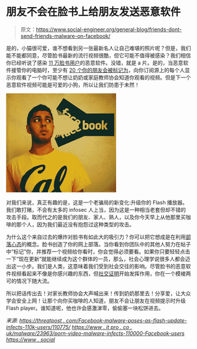 # 朋友不会在脸书上给朋友发送恶意软件

> 原文：<https://www.social-engineer.org/general-blog/friends-dont-send-friends-malware-on-facebook/>

是的，小猫很可爱，谁不想看到另一张最新名人让自己难堪的照片呢？但是，我们能不能都同意，尽管脸书最新的流行视频很酷，但它可能不值得被感染？我们相信你已经听说了感染 [11 万脸书用户](https://threatpost.com/facebook-malware-poses-as-flash-update-infects-110k-users/110775)的恶意软件。没错，就是 a 片。是的，当恶意软件接管你的电脑时，至少有 [20 个你的朋友会被标记为](https://www.itpro.co.uk/malware/23963/porn-video-malware-infects-110000-facebook-users)，向你订阅源上的每个人显示你观看了一个你可能不想让奶奶或家庭教师协会知道你观看的视频。但是下一个恶意软件视频可能是可爱的小狗，所以让我们防患于未然！

![Friends Don’t Send Friends Malware on Facebook](img/f9c6d223a1cc99bce0f45e9e2d36a68e.png)

对我们来说，真正有趣的是，这是一个老骗局的新变化:升级你的 Flash 播放器。我们敢打赌，不会有太多的 infosec 人上当，因为这是一种相当老套但却不错的攻击手段。取而代之的是我们的朋友、家人、熟人，以及你今天早上从他那里买咖啡的那个人，因为我们最近没有抱怨过这种类型的攻击。

为什么这个来自过去的爆炸对脸书有如此大的吸引力？你可以把它想成是在利用[部落心态](https://www.social-engineer.org/newsletter/social-engineer-newsletter-volume-4-issue-49/)的概念。脸书创造了你的网上部落。当你看到你团队中的其他人努力在帖子中“标记”你，并推荐一个视频给你看时，你会觉得必须要看。如果你只要轻轻点击一下“现在更新”就能继续成为这个群体的一员，那么，社会心理学说很多人都会迈出这一小步。我们是人类，这意味着我们受到社会交往的影响。尽管脸书的恶意软件视频看起来不像是你感兴趣的东西，但[社交证明](https://www.social-engineer.org/framework/influencing-others/influence-tactics/social-proof/)开始发挥作用，你在一个模棱两可的情况下随大流。

所以把话传出去！对家长教师协会大声喊出来！传到奶奶那里去！分享爱，让大众学会安全上网！让那个向你买咖啡的人知道，朋友不会让朋友在视频提示时升级 Flash player。谁知道呢，他也许会感激涕零，偷偷塞一块松饼进去。

*来源:
*[https://threatpost . com/Facebook-malware-poses-as-flash-update-infects-110k-users/110775/](https://threatpost.com/facebook-malware-poses-as-flash-update-infects-110k-users/110775/)*
*[https://www . it pro . co . uk/malware/23963/porn-video-malware-infects-110000-Facebook-users](https://www.itpro.co.uk/malware/23963/porn-video-malware-infects-110000-facebook-users)*
*[https://www . social](https://www.social-engineer.org/newsletter/social-engineer-newsletter-volume-4-issue-49/)**